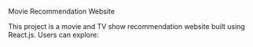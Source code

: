 Movie Recommendation Website

This project is a movie and TV show recommendation website built using React.js. Users can explore:


